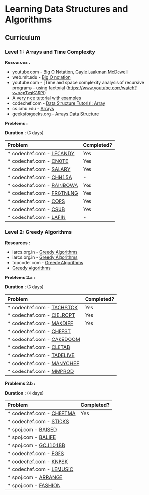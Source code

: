 # Learning Data Structures and Algorithms 


## Curriculum

### Level 1 : Arrays and Time Complexity

**Resources :** 

*   youtube.com - [Big O Notation, Gayle Laakman McDowell](https://www.youtube.com/watch?v=v4cd1O4zkGw)
*   web.mit.edu - [Big O notation](http://web.mit.edu/16.070/www/lecture/big_o.pdf)
*   youtube.com - [Time and space complexity analysis of recursive programs - using factorial (https://www.youtube.com/watch?v=ncpTxqK35PI)
*   [A very nice tutorial with examples](https://web.archive.org/web/20171215122943/http://eniac.cs.qc.cuny.edu/andrew/csci700/lecture2.pdf) 
*   codechef.com - [Data Structure Tutorial: Array](https://discuss.codechef.com/questions/87915/data-structure-tutorial-array)
*   cs.cmu.edu - [Arrays](https://www.cs.cmu.edu/~rjsimmon/15122-f14/lec/04-arrays.pdf)
*   geeksforgeeks.org - [Arrays Data Structure](http://www.geeksforgeeks.org/array-data-structure/)

**Problems :**

**Duration** : (3 days)

| Problem            | Completed?  | 
|:-------------------|:------------------|
|*   codechef.com - [LECANDY](https://www.codechef.com/problems/LECANDY)| Yes|
|*   codechef.com - [CNOTE](https://www.codechef.com/problems/CNOTE) | Yes |
|*   codechef.com - [SALARY](https://www.codechef.com/problems/SALARY)| Yes |
|*   codechef.com - [CHN15A](https://www.codechef.com/problems/CHN15A) | - |
|*   codechef.com - [RAINBOWA](https://www.codechef.com/problems/RAINBOWA) | Yes |
|*   codechef.com - [FRGTNLNG](https://www.codechef.com/problems/FRGTNLNG) | Yes |
|*   codechef.com - [COPS](https://www.codechef.com/problems/COPS) | Yes |
|*   codechef.com - [CSUB](https://www.codechef.com/problems/CSUB) | Yes |
|*   codechef.com - [LAPIN](https://www.codechef.com/problems/LAPIN) |  - |

### Level 2: Greedy Algorithms 

**Resources :**
*   iarcs.org.in - [Greedy Algorithms](https://www.iarcs.org.in/inoi/online-study-material/topics/greedy.php)
*   iarcs.org.in - [Greedy Algorithms](https://www.iarcs.org.in/inoi/online-study-material/problems/buffalos-soln.php#solution)
*   topcoder.com - [Greedy Algorithms](https://www.topcoder.com/community/data-science/data-science-tutorials/greedy-is-good/)
*   [Greedy Algorithms](http://jeffe.cs.illinois.edu/teaching/algorithms/notes/07-greedy.pdf)

**Problems 2.a :**

**Duration** : (3 days)

| Problem            | Completed?  | 
|:-------------------|:------------------|
|*   codechef.com - [TACHSTCK](https://www.codechef.com/problems/TACHSTCK)| Yes |
|*   codechef.com - [CIELRCPT](https://www.codechef.com/problems/CIELRCPT)| Yes |
|*   codechef.com - [MAXDIFF](https://www.codechef.com/problems/MAXDIFF)| Yes |
|*   codechef.com - [CHEFST](https://www.codechef.com/problems/CHEFST)| |
|*   codechef.com - [CAKEDOOM](https://www.codechef.com/problems/CAKEDOOM)| |
|*   codechef.com - [CLETAB](https://www.codechef.com/problems/CLETAB)| |
|*   codechef.com - [TADELIVE](https://www.codechef.com/problems/TADELIVE)| |
|*   codechef.com - [MANYCHEF](https://www.codechef.com/problems/MANYCHEF)| |
|*   codechef.com - [MMPROD](https://www.codechef.com/problems/MMPROD)| |

**Problems 2.b :**

**Duration** : (4 days)

| Problem            | Completed?  | 
|:-------------------|:------------------|
|*   codechef.com - [CHEFTMA](https://www.codechef.com/problems/CHEFTMA) | Yes |
|*   codechef.com - [STICKS](https://www.codechef.com/problems/STICKS) | |
|*   spoj.com - [BAISED](http://www.spoj.com/problems/BAISED/)| |
|*   spoj.com - [BALIFE](http://www.spoj.com/problems/BALIFE/) | |
|*   spoj.com - [GCJ101BB](http://www.spoj.com/problems/GCJ101BB/) | |
|*   codechef.com - [FGFS](https://www.codechef.com/problems/FGFS) | |
|*   codechef.com - [KNPSK](https://www.codechef.com/problems/KNPSK) | |
|*   codechef.com - [LEMUSIC](https://www.codechef.com/problems/LEMUSIC) | |
|*   spoj.com - [ARRANGE](http://www.spoj.com/problems/ARRANGE/) | |
|*   spoj.com - [FASHION](http://www.spoj.com/problems/FASHION/) | |
